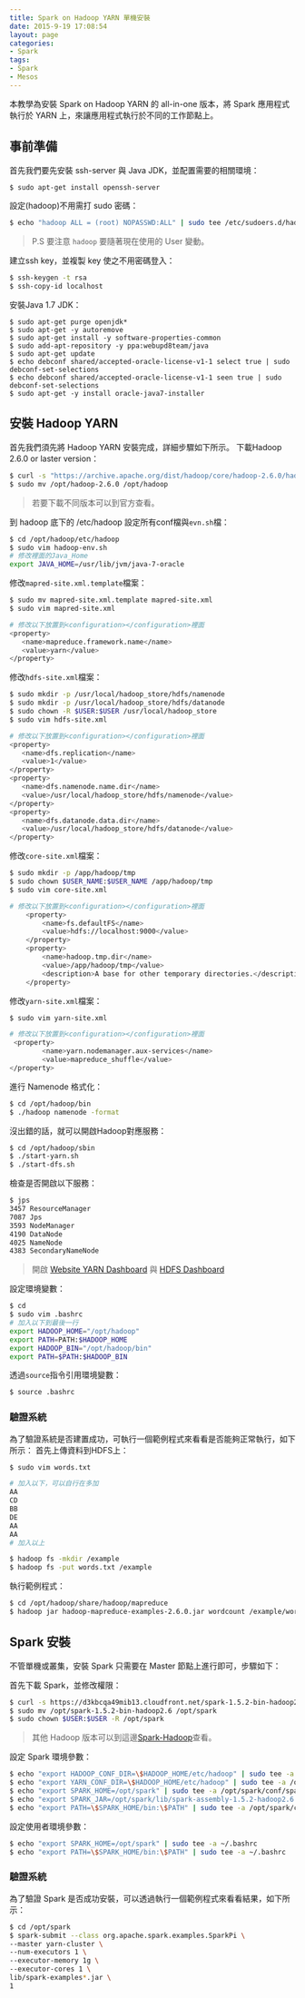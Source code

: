 ```yaml
---
title: Spark on Hadoop YARN 單機安裝
date: 2015-9-19 17:08:54
layout: page
categories:
- Spark
tags:
- Spark
- Mesos
---
```

本教學為安裝 Spark on Hadoop YARN 的 all-in-one 版本，將 Spark 應用程式執行於 YARN 上，來讓應用程式執行於不同的工作節點上。

<!--more-->

## 事前準備
首先我們要先安裝 ssh-server 與 Java JDK，並配置需要的相關環境：
```sh
$ sudo apt-get install openssh-server
```

設定<user>(hadoop)不用需打 sudo 密碼：
```sh
$ echo "hadoop ALL = (root) NOPASSWD:ALL" | sudo tee /etc/sudoers.d/hadoop && sudo chmod 440 /etc/sudoers.d/hadoop
```
> P.S 要注意 `hadoop` 要隨著現在使用的 User 變動。

建立ssh key，並複製 key 使之不用密碼登入：
```sh
$ ssh-keygen -t rsa
$ ssh-copy-id localhost
```

安裝Java 1.7 JDK：
```
$ sudo apt-get purge openjdk*
$ sudo apt-get -y autoremove
$ sudo apt-get install -y software-properties-common
$ sudo add-apt-repository -y ppa:webupd8team/java
$ sudo apt-get update
$ echo debconf shared/accepted-oracle-license-v1-1 select true | sudo debconf-set-selections
$ echo debconf shared/accepted-oracle-license-v1-1 seen true | sudo debconf-set-selections
$ sudo apt-get -y install oracle-java7-installer
```

## 安裝 Hadoop YARN
首先我們須先將 Hadoop YARN 安裝完成，詳細步驟如下所示。
下載Hadoop 2.6.0 or laster version：
```sh
$ curl -s "https://archive.apache.org/dist/hadoop/core/hadoop-2.6.0/hadoop-2.6.0.tar.gz" | sudo tar -xz -C /opt/
$ sudo mv /opt/hadoop-2.6.0 /opt/hadoop
```
> 若要下載不同版本可以到官方查看。

到 hadoop 底下的 /etc/hadoop 設定所有conf檔與`evn.sh`檔：
```sh
$ cd /opt/hadoop/etc/hadoop
$ sudo vim hadoop-env.sh
# 修改裡面的Java_Home
export JAVA_HOME=/usr/lib/jvm/java-7-oracle
```

修改`mapred-site.xml.template`檔案：
```sh
$ sudo mv mapred-site.xml.template mapred-site.xml
$ sudo vim mapred-site.xml

# 修改以下放置到<configuration></configuration>裡面
<property>
   <name>mapreduce.framework.name</name>
   <value>yarn</value>
</property>
```

修改`hdfs-site.xml`檔案：
```sh
$ sudo mkdir -p /usr/local/hadoop_store/hdfs/namenode
$ sudo mkdir -p /usr/local/hadoop_store/hdfs/datanode
$ sudo chown -R $USER:$USER /usr/local/hadoop_store
$ sudo vim hdfs-site.xml

# 修改以下放置到<configuration></configuration>裡面
<property>
   <name>dfs.replication</name>
   <value>1</value>
</property>
<property>
   <name>dfs.namenode.name.dir</name>
   <value>/usr/local/hadoop_store/hdfs/namenode</value>
</property>
<property>
   <name>dfs.datanode.data.dir</name>
   <value>/usr/local/hadoop_store/hdfs/datanode</value>
</property>
```

修改`core-site.xml`檔案：
```sh
$ sudo mkdir -p /app/hadoop/tmp
$ sudo chown $USER_NAME:$USER_NAME /app/hadoop/tmp
$ sudo vim core-site.xml

# 修改以下放置到<configuration></configuration>裡面
    <property>
        <name>fs.defaultFS</name>
        <value>hdfs://localhost:9000</value>
    </property>
    <property>
        <name>hadoop.tmp.dir</name>
        <value>/app/hadoop/tmp</value>
        <description>A base for other temporary directories.</description>
    </property>
```

修改`yarn-site.xml`檔案：
```sh
$ sudo vim yarn-site.xml

# 修改以下放置到<configuration></configuration>裡面
 <property>
        <name>yarn.nodemanager.aux-services</name>
        <value>mapreduce_shuffle</value>
</property>
```

進行 Namenode 格式化：
```sh
$ cd /opt/hadoop/bin
$ ./hadoop namenode -format
```

沒出錯的話，就可以開啟Hadoop對應服務：
```sh
$ cd /opt/hadoop/sbin
$ ./start-yarn.sh
$ ./start-dfs.sh
```

檢查是否開啟以下服務：
```sh
$ jps
3457 ResourceManager
7087 Jps
3593 NodeManager
4190 DataNode
4025 NameNode
4383 SecondaryNameNode
```
> 開啟 [Website YARN Dashboard](http://localhost:8088) 與 [HDFS Dashboard](http://localhost:50070)

設定環境變數：
```sh
$ cd
$ sudo vim .bashrc
# 加入以下到最後一行
export HADOOP_HOME="/opt/hadoop"
export PATH=PATH:$HADOOP_HOME
export HADOOP_BIN="/opt/hadoop/bin"
export PATH=$PATH:$HADOOP_BIN
```

透過`source`指令引用環境變數：
```sh
$ source .bashrc
```

### 驗證系統
為了驗證系統是否建置成功，可執行一個範例程式來看看是否能夠正常執行，如下所示：
首先上傳資料到HDFS上：
```sh
$ sudo vim words.txt

# 加入以下，可以自行在多加
AA
CD
BB
DE
AA
AA
# 加入以上

$ hadoop fs -mkdir /example
$ hadoop fs -put words.txt /example
```

執行範例程式：
```sh
$ cd /opt/hadoop/share/hadoop/mapreduce
$ hadoop jar hadoop-mapreduce-examples-2.6.0.jar wordcount /example/words.txt /example/output
```

## Spark 安裝
不管單機或叢集，安裝 Spark 只需要在 Master 節點上進行即可，步驟如下：

首先下載 Spark，並修改權限：
```sh
$ curl -s https://d3kbcqa49mib13.cloudfront.net/spark-1.5.2-bin-hadoop2.6.tgz | sudo tar -xz -C /opt/
$ sudo mv /opt/spark-1.5.2-bin-hadoop2.6 /opt/spark
$ sudo chown $USER:$USER -R /opt/spark
```
> 其他 Hadoop 版本可以到這邊[Spark-Hadoop](http://d3kbcqa49mib13.cloudfront.net)查看。

設定 Spark 環境參數：
```sh
$ echo "export HADOOP_CONF_DIR=\$HADOOP_HOME/etc/hadoop" | sudo tee -a /opt/spark/conf/spark-env.sh
$ echo "export YARN_CONF_DIR=\$HADOOP_HOME/etc/hadoop" | sudo tee -a /opt/spark/conf/spark-env.sh
$ echo "export SPARK_HOME=/opt/spark" | sudo tee -a /opt/spark/conf/spark-env.sh
$ echo "export SPARK_JAR=/opt/spark/lib/spark-assembly-1.5.2-hadoop2.6.0.jar" | sudo tee -a /opt/spark/conf/spark-env.sh
$ echo "export PATH=\$SPARK_HOME/bin:\$PATH" | sudo tee -a /opt/spark/conf/spark-env.sh
```

設定使用者環境參數：
```sh
$ echo "export SPARK_HOME=/opt/spark" | sudo tee -a ~/.bashrc
$ echo "export PATH=\$SPARK_HOME/bin:\$PATH" | sudo tee -a ~/.bashrc
```

### 驗證系統
為了驗證 Spark 是否成功安裝，可以透過執行一個範例程式來看看結果，如下所示：
```sh
$ cd /opt/spark
$ spark-submit --class org.apache.spark.examples.SparkPi \
--master yarn-cluster \
--num-executors 1 \
--executor-memory 1g \
--executor-cores 1 \
lib/spark-examples*.jar \
1
```
